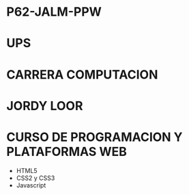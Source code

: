 # P62-JALM-PPW
# UPS

# CARRERA COMPUTACION

# JORDY LOOR

# CURSO DE PROGRAMACION Y PLATAFORMAS WEB

- HTML5
- CSS2 y CSS3
- Javascript